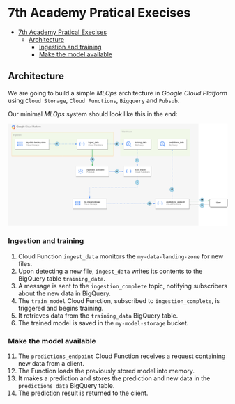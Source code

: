 # 7th Academy Pratical Execises

- [7th Academy Pratical Execises](#7th-academy-pratical-execises)
  - [Architecture](#architecture)
    - [Ingestion and training](#ingestion-and-training)
    - [Make the model available](#make-the-model-available)


## Architecture

We are going to build a simple *MLOps* architecture in *Google Cloud Platform* using
`Cloud Storage`, `Cloud Functions`, `Bigquery` and `Pubsub`.

Our minimal *MLOps* system should look like this in the end:

![architecture](docs/content/resources/architecture/architecture.png)

### Ingestion and training

1. Cloud Function `ingest_data` monitors the `my-data-landing-zone` for new files.
2. Upon detecting a new file, `ingest_data` writes its contents to the BigQuery table `training_data`.
3. A message is sent to the `ingestion_complete` topic, notifying subscribers about the new data in BigQuery.
4. The `train_model` Cloud Function, subscribed to `ingestion_complete`, is triggered and begins training.
5. It retrieves data from the `training_data` BigQuery table.
6. The trained model is saved in the `my-model-storage` bucket.

### Make the model available

11. The `predictions_endpoint` Cloud Function receives a request containing new data from a client.
12. The Function loads the previously stored model into memory.
13. It makes a prediction and stores the prediction and new data in the `predictions_data` BigQuery table.
14. The prediction result is returned to the client.
